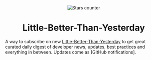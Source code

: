 <div align="center"><img src="https://user-images.githubusercontent.com/1473072/33020417-45869a00-ce0f-11e7-9faa-368445d463f7.gif" alt="Stars counter"/></div>
<h1 align="center">Little-Better-Than-Yesterday</h1>

A way to subscribe on new [Little-Better-Than-Yesterday](https://github.com/makaravind/LBTY) to get great curated daily digest of developer news, updates, best practices and everything in between. Updates come as [GitHub notifications].

